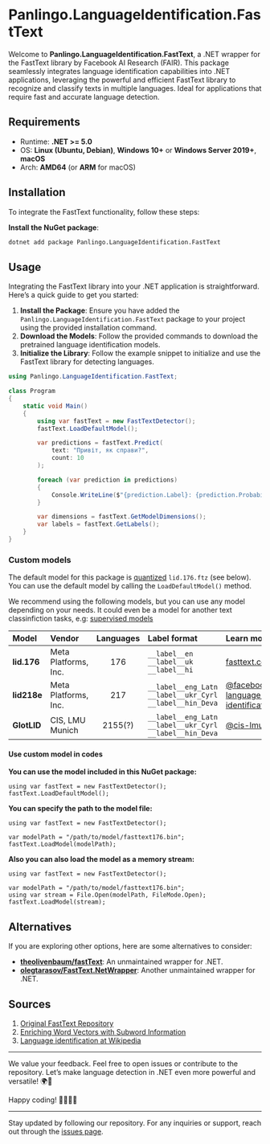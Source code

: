 ﻿# Panlingo.LanguageIdentification.FastText

Welcome to **Panlingo.LanguageIdentification.FastText**, a .NET wrapper for the FastText library by Facebook AI Research (FAIR). This package seamlessly integrates language identification capabilities into .NET applications, leveraging the powerful and efficient FastText library to recognize and classify texts in multiple languages. Ideal for applications that require fast and accurate language detection.

## Requirements

- Runtime: **.NET >= 5.0**
- OS: **Linux (Ubuntu, Debian)**, **Windows 10+** or **Windows Server 2019+**, **macOS**
- Arch: **AMD64** (or **ARM** for macOS)

## Installation

To integrate the FastText functionality, follow these steps:

**Install the NuGet package**:

```sh
dotnet add package Panlingo.LanguageIdentification.FastText
```

## Usage

Integrating the FastText library into your .NET application is straightforward. Here’s a quick guide to get you started:

1. **Install the Package**: Ensure you have added the `Panlingo.LanguageIdentification.FastText` package to your project using the provided installation command.
2. **Download the Models**: Follow the provided commands to download the pretrained language identification models.
3. **Initialize the Library**: Follow the example snippet to initialize and use the FastText library for detecting languages.

```csharp
using Panlingo.LanguageIdentification.FastText;

class Program
{
    static void Main()
    {
        using var fastText = new FastTextDetector();
        fastText.LoadDefaultModel();

        var predictions = fastText.Predict(
            text: "Привіт, як справи?", 
            count: 10
        );

        foreach (var prediction in predictions)
        {
            Console.WriteLine($"{prediction.Label}: {prediction.Probability}");
        }

        var dimensions = fastText.GetModelDimensions();
        var labels = fastText.GetLabels();
    }
}
```

### Custom models

The default model for this package is [quantized](https://fasttext.cc/docs/en/language-identification.html#:~:text=size%20of%20126MB%20%3B-,lid.176.ftz,-%2C%20which%20is%20the) `lid.176.ftz` (see below). 
You can use the default model by calling the `LoadDefaultModel()` method.

We recommend using the following models, but you can use any model depending on your needs. 
It could even be a model for another text classinfiction tasks, e.g: 
[supervised models](https://fasttext.cc/docs/en/supervised-tutorial.html)

| Model       | Vendor               | Languages | Label format | Learn more | Download |
| :---------- | :------------------- | :-------: | :----------- | :--------- | :------: |
| **lid.176** | Meta Platforms, Inc. | 176       | `__label__en` `__label__uk` `__label__hi` | [fasttext.cc](https://fasttext.cc/docs/en/language-identification.html) | [lid.176.bin](https://dl.fbaipublicfiles.com/fasttext/supervised-models/lid.176.bin) |
| **lid218e** | Meta Platforms, Inc. | 217       | `__label__eng_Latn` `__label__ukr_Cyrl` `__label__hin_Deva` | [@facebook/fasttext-language-identification](https://huggingface.co/facebook/fasttext-language-identification) | [model.bin](https://huggingface.co/facebook/fasttext-language-identification/resolve/main/model.bin?download=true) |
| **GlotLID** | CIS, LMU Munich      | 2155(?)   | `__label__eng_Latn` `__label__ukr_Cyrl` `__label__hin_Deva` | [@cis-lmu/glotlid](https://huggingface.co/cis-lmu/glotlid) | [model_v3.bin](https://huggingface.co/cis-lmu/glotlid/resolve/main/model_v3.bin?download=true) |

#### Use custom model in codes

**You can use the model included in this NuGet package:**
```
using var fastText = new FastTextDetector();
fastText.LoadDefaultModel();
```

**You can specify the path to the model file:**
```
using var fastText = new FastTextDetector();

var modelPath = "/path/to/model/fasttext176.bin";
fastText.LoadModel(modelPath);
```

**Also you can also load the model as a memory stream:**
```
using var fastText = new FastTextDetector();

var modelPath = "/path/to/model/fasttext176.bin";
using var stream = File.Open(modelPath, FileMode.Open);
fastText.LoadModel(stream);
```

## Alternatives

If you are exploring other options, here are some alternatives to consider:

- **[theolivenbaum/fastText](https://github.com/theolivenbaum/fastText)**: An unmaintained wrapper for .NET.
- **[olegtarasov/FastText.NetWrapper](https://github.com/olegtarasov/FastText.NetWrapper)**: Another unmaintained wrapper for .NET.

## Sources

1. [Original FastText Repository](https://github.com/facebookresearch/fastText)
2. [Enriching Word Vectors with Subword Information](https://arxiv.org/abs/1607.04606v2)
3. [Language identification at Wikipedia](https://en.wikipedia.org/wiki/Language_identification)

---

We value your feedback. Feel free to open issues or contribute to the repository. Let’s make language detection in .NET even more powerful and versatile! 🌍📝

Happy coding! 👩‍💻👨‍💻

---

Stay updated by following our repository. For any inquiries or support, reach out through the [issues page](https://github.com/gluschenko/panlingo/issues).